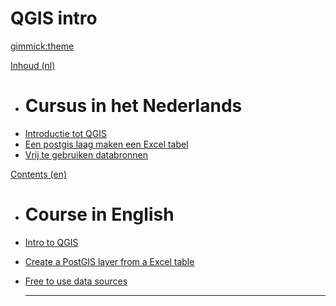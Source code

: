 #  QGIS intro

[gimmick:theme](simplex)


[Inhoud (nl)]()

* # Cursus in het Nederlands
* [Introductie tot QGIS](QGISIntro.nl.md)
* [Een postgis laag maken een Excel tabel](AddPostgisLayer.nl.md)
* [Vrij te gebruiken databronnen](opendata.nl.md)

[Contents (en)]()  

* # Course in English
* [Intro to QGIS](QGISIntro.en.md)
* [Create a PostGIS layer from a Excel table](AddPostgisLayer.en.md)
* [Free to use data sources](opendata.en.md)

  - - - -
